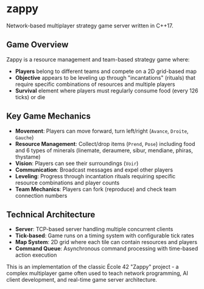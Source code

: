 # zappy
Network-based multiplayer strategy game server written in C++17.

## Game Overview
Zappy is a resource management and team-based strategy game where:

- **Players** belong to different teams and compete on a 2D grid-based map
- **Objective** appears to be leveling up through "incantations" (rituals) that require specific combinations of resources and multiple players
- **Survival** element where players must regularly consume food (every 126 ticks) or die

## Key Game Mechanics
- **Movement**: Players can move forward, turn left/right (`Avance`, `Droite`, `Gauche`)
- **Resource Management**: Collect/drop items (`Prend`, `Pose`) including food and 6 types of minerals (linemate, deraumere, sibur, mendiane, phiras, thystame)
- **Vision**: Players can see their surroundings (`Voir`)
- **Communication**: Broadcast messages and expel other players
- **Leveling**: Progress through incantation rituals requiring specific resource combinations and player counts
- **Team Mechanics**: Players can fork (reproduce) and check team connection numbers

## Technical Architecture
- **Server**: TCP-based server handling multiple concurrent clients
- **Tick-based**: Game runs on a timing system with configurable tick rates
- **Map System**: 2D grid where each tile can contain resources and players
- **Command Queue**: Asynchronous command processing with time-based action execution

This is an implementation of the classic École 42 "Zappy" project - a complex multiplayer game often used to teach network programming, AI client development, and real-time game server architecture.
